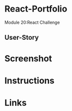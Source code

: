 # React-Portfolio
Module 20:React Challenge

## User-Story 


# Screenshot 



# Instructions 



# Links 
